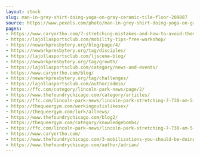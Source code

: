 ```yaml
---
layout: stock
slug: man-in-grey-shirt-doing-yoga-on-gray-ceramic-tile-floor-209887
source: https://www.pexels.com/photo/man-in-grey-shirt-doing-yoga-on-gray-ceramic-tile-floor-209887/
pages:
- https://www.caryortho.com/7-stretching-mistakes-and-how-to-avoid-them/
- https://lajollasportsclub.com/mobility-tips-free-workshop/
- https://newarkpresbytery.org/blog/page/4/
- https://newarkpresbytery.org/tag/disciples/
- https://lajollasportsclub.com/ljscene-blog/
- https://newarkpresbytery.org/tag/growth/
- https://lajollasportsclub.com/category/news-and-events/
- https://www.caryortho.com/blog/
- https://newarkpresbytery.org/tag/challenges/
- https://lajollasportsclub.com/author/admin/
- https://ffc.com/category/lincoln-park-news/page/2/
- https://www.thefoundrychicago.com/category/articles/
- https://ffc.com/lincoln-park-news/lincoln-park-stretching-7-730-am-5-530-pm/
- https://thequeergym.com/workingoutislikesex/
- https://thequeergym.com/lurk/allnews/
- https://www.thefoundrychicago.com/blog2/
- https://thequeergym.com/category/knowledgebombs/
- https://ffc.com/lincoln-park-news/lincoln-park-stretching-7-730-am-5-530-pm/attachment/stretching-workshop-ffc-lincoln-park/
- https://www.caryortho.com/
- https://www.thefoundrychicago.com/3-mobilizations-you-should-be-doing-daily/
- https://www.thefoundrychicago.com/author/adrian/
---
```

